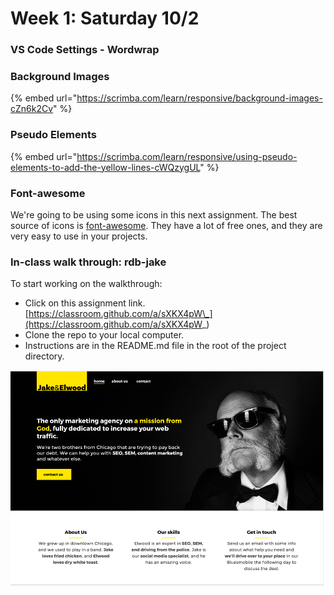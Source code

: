 # Week 1: Saturday 10/2

### VS Code Settings - Wordwrap

### Background Images

{% embed url="https://scrimba.com/learn/responsive/background-images-cZn6k2Cv" %}

### Pseudo Elements

{% embed url="https://scrimba.com/learn/responsive/using-pseudo-elements-to-add-the-yellow-lines-cWQzygUL" %}

### Font-awesome

We're going to be using some icons in this next assignment. The best source of icons is [font-awesome](https://fontawesome.com/). They have a lot of free ones, and they are very easy to use in your projects.

### In-class walk through: rdb-jake

To start working on the walkthrough:

* Click on this assignment link. [https://classroom.github.com/a/sXKX4pW\_](https://classroom.github.com/a/sXKX4pW_)
* Clone the repo to your local computer.
* Instructions are in the README.md file in the root of the project directory.

![](../.gitbook/assets/image%20%2885%29.png)

